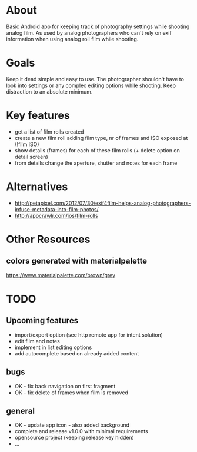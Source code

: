 
# About

Basic Android app for keeping track of photography settings while shooting analog film. As used by analog photographers who can't rely on exif information when using analog roll film while shooting.

# Goals

Keep it dead simple and easy to use. The photographer shouldn't have to look into settings or any complex editing options while shooting. Keep distraction to an absolute minimum. 

# Key features

* get a list of film rolls created
* create a new film roll adding film type, nr of frames and ISO exposed at (!film ISO)
* show details (frames) for each of these film rolls (+ delete option on detail screen)
* from details change the aperture, shutter and notes for each frame

# Alternatives

* http://petapixel.com/2012/07/30/exif4film-helps-analog-photographers-infuse-metadata-into-film-photos/
* http://appcrawlr.com/ios/film-rolls

# Other Resources

## colors generated with materialpalette

https://www.materialpalette.com/brown/grey

# TODO

## Upcoming features

* import/export option (see http remote app for intent solution)
* edit film and notes
* implement in list editing options
* add autocomplete based on already added content

## bugs

* OK - fix back navigation on first fragment
* OK - fix delete of frames when film is removed

## general

* OK - update app icon - also added background
* complete and release v1.0.0 with minimal requirements
* opensource project (keeping release key hidden)
* ...